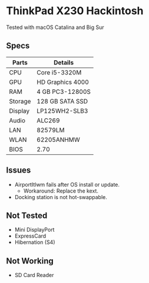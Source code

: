 # ThinkPad X230 Hackintosh
Tested with macOS Catalina and Big Sur

## Specs
| Parts | Details |
| - | - |
| CPU | Core i5-3320M |
| GPU | HD Graphics 4000 |
| RAM | 4 GB PC3-12800S |
| Storage | 128 GB SATA SSD |
| Display | LP125WH2-SLB3 |
| Audio | ALC269 |
| LAN | 82579LM |
| WLAN | 62205ANHMW |
| BIOS | 2.70 |

## Issues
* AirportItlwm fails after OS install or update.
  * Workaround: Replace the kext.
* Docking station is not hot-swappable.

## Not Tested
* Mini DisplayPort
* ExpressCard
* Hibernation (S4)

## Not Working
* SD Card Reader
